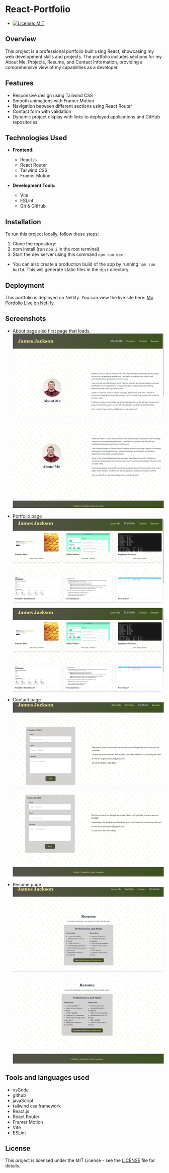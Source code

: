 # React-Portfolio

- [![License: MIT](https://img.shields.io/badge/License-MIT-yellow.svg)](https://opensource.org/licenses/MIT)

## Overview

This project is a professional portfolio built using React, showcasing my web development skills and projects. The portfolio includes sections for my About Me, Projects, Resume, and Contact Information, providing a comprehensive view of my capabilities as a developer.

## Features

- Responsive design using Tailwind CSS
- Smooth animations with Framer Motion
- Navigation between different sections using React Router
- Contact form with validation
- Dynamic project display with links to deployed applications and GitHub repositories

## Technologies Used

- **Frontend:**

  - React.js
  - React Router
  - Tailwind CSS
  - Framer Motion

- **Development Tools:**
  - Vite
  - ESLint
  - Git & GitHub

## Installation

To run this project locally, follow these steps:

1. Clone the repository:
2. npm install (run `npm i` in the root terminal)
3. Start the dev server using this command `npm run dev`

- You can also create a production build of the app by running `npm run build`. This will generate static files in the `dist` directory.

## Deployment

This portfolio is deployed on Netlify. You can view the live site here: [My Portfolio Live on Netlify](https://6716cb703e850fdd89c745ef--jamesjackson.netlify.app/About).

## Screenshots

- About page also first page that loads.
  ![About Page](/public/images/about1.png)

  ![About Page](/public/images/about2.png)

- Portfolio page
  ![Portfolio Page](/public/images/portfolio1.png)

  ![Portfolio Page](/public/images/portfolio1.png)

- Contact page
  ![Contact Page](/public/images/contact1.png)

  ![Contact Page](/public/images/contact2.png)

- Resume page
  ![Resume Page](/public/images/resume1.png)

  ![Resume Page](/public/images/resume2.png)

## Tools and languages used

- vsCode
- github
- javaScript
- tailwind css framework
- React.js
- React Router
- Framer Motion
- Vite
- ESLint

## License

This project is licensed under the MIT License - see the [LICENSE](LICENSE) file for details.
